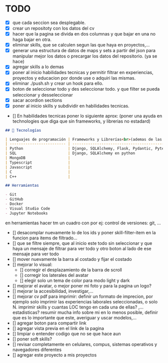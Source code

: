 # TODO

- [x] que cada seccion sea desplegable.
- [x] crear un repositoty con los datos del cv
- [x] hacer que la pagina se divida en dos columnas y que bajar en una no haga bajar en otra.
- [x] eliminar skills, que se calculen segun las que haya en proyectos,...
- [x] generar una estructura de datos de maps y sets a partir del json para manipular mejor los datos o precargar los datos del repositorio. (ya se hace)
- [x] agregar skills a lo demas
- [x] poner al inicio habilidades tecnicas y permitir filtrar en experiencias, proyectos y educacion por donde use o adquiri las mismas.
- [x] eliminar ./push.sh y crear un hook para ello.
- [x] boton de seleccionar todo y des seleccionar todo. y que filter se pueda seleccionar y desseleccionar
- [x] sacar acordion sections
- [x] poner al inicio skills y subdividir en habilidades tecnicas.
- [] En habilidades tecnicas poner lo siguiente aprox: (poner una ayuda en technologies que diga que sin frameworks, y librerias no estadard)

```markdown
## 🚀 Tecnologías

| Lenguajes de programación | Frameworks y Librerías<br>(ademas de las estandar)   |
| ------------------------- | ---------------------------------------------------- |
| Python                    | Django, SQLAlchemy, Flask, Pydantic, Pytest, FastAPI |
| SQL                       | Django, SQLAlchemy en python                         |
| MongoDB                   |                                                      |
| Typescript                |                                                      |
| Javascript                |                                                      |
| C                         |                                                      |
| C++                       |                                                      |

## Herramientas

- Git
- GitHub
- Docker
- Visual Studio Code
- Jupyter Notebooks
```

en herramientas hacer tm un cuadro con por ej:
control de versiones: git, ...

- [] desacomplar nuevamente lo de los ids y poner skill-filter-item en la funcion para items de filtrado...
- [] que se filtre siempre, que al inicio este todo sin seleccionar y que haya un mensaje de filtrar para ver todo y otro boton al lado de ese mensaje para ver todo
- [] mover nuevamente la barra al costado y fijar el costado
- [] mejorar lo visual:
  - [] corregir el desplazamiento de la barra de scroll
  - [] corregir los laterales del avatar
  - [] elegir solo un tema de color para modo light y dark
- [] mejorar el avatar, o mejor poner mi foto y para la pagina un logo?
- [] mejorar la accesibilidad, investigar,...
- [] mejorar cv pdf para imprimir: definir un formato de imprecion, por ejemplo solo imprimir las experiencias laborales seleccionadas, o solo N. imprimir skills y cuantas LOC tengo en cada una de ellas? ,... estadisticas? resumir mucha info sobre mi en lo menos posible, definir que es lo importante que este, averiguar y uscar modelos,...
- [] agregar boton para compartir link
- [] agregar vista previa en el link de la pagina
- [] limpiar o entender codigo que no se que hace aun
- [] poner soft skills?
- [] revisar completamente en celulares, compus, sistemas operativos y navegadores diferentes
- [] agregar este proyecto a mis proyectos

